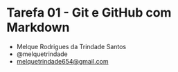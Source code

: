 # Tarefa 01 - Git e GitHub com Markdown

* Melque Rodrigues da Trindade Santos
* @melquetrindade
* melquetrindade654@gmail.com